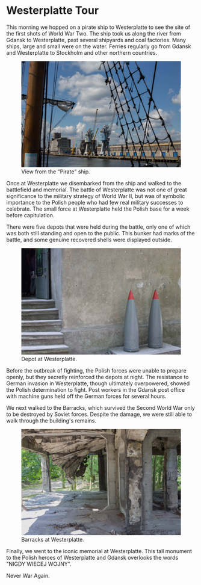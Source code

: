 Westerplatte Tour
==========

This morning we hopped on a pirate ship to Westerplatte to see the site of the first shots of World War Two. 
The ship took us along the river from Gdansk to Westerplatte, past several shipyards and coal factories.
Many ships, large and small were on the water.
Ferries regularly go from Gdansk and Westerplatte to Stockholm and other northern countries.

<figure class="figure">
  <img src="../img/posts/westerplatte-ship.jpg" class="figure-img img-fluid img-responsive img-rounded">
  <figcaption class="figure-caption text-right">View from the "Pirate" ship.</figcaption>
</figure>

Once at Westerplatte we disembarked from the ship and walked to the battlefield and memorial.
The battle of Westerplatte was not one of great significance to the military strategy of World War II, but was of symbolic importance to the Polish people who had few real military successes to celebrate.
The small force at Westerplatte held the Polish base for a week before capitulation.

There were five depots that were held during the battle, only one of which was both still standing and open to the public.
This bunker had marks of the battle, and some genuine recovered shells were displayed outside.

<figure class="figure">
  <img src="../img/posts/westerplatte-bunker.jpg" class="figure-img img-fluid img-responsive img-rounded" alt="Depot at Westerplatte">
  <figcaption class="figure-caption text-right">Depot at Westerplatte.</figcaption>
</figure>

Before the outbreak of fighting, the Polish forces were unable to prepare openly, but they secretly reinforced the depots at night.
The resistance to German invasion in Westerplatte, though ultimately overpowered, showed the Polish determination to fight.
Post workers in the Gdansk post office with machine guns held off the German forces for several hours.

We next walked to the Barracks, which survived the Second World War only to be destroyed by Soviet forces.
Despite the damage, we were still able to walk through the building's remains.

<figure class="figure">
  <img src="../img/posts/westerplatte-barracks.jpg" class="figure-img img-fluid img-responsive img-rounded" alt="Barracks at Westerplatte">
  <figcaption class="figure-caption text-right">Barracks at Westerplatte.</figcaption>
</figure>

Finally, we went to the iconic memorial at Westerplatte.
This tall monument to the Polish heroes of Westerplatte and Gdansk overlooks the words "NIGDY WIECEJ WOJNY".

Never War Again.